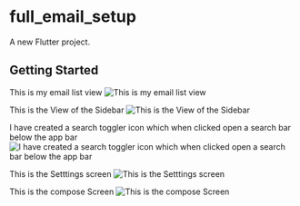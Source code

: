 # full_email_setup

A new Flutter project.

## Getting Started

This is my email list view
![This is my email list view](https://github.com/mantraj23/new_iitk_mailclient/assets/154123657/5140df7d-c602-47e2-802a-f18ec475aab8)

This is the View of the Sidebar
![This is the View of the Sidebar](https://github.com/mantraj23/new_iitk_mailclient/assets/154123657/2442c9ce-37f6-4f51-99bb-2fcec794698c)

I have created a search toggler icon which when clicked open a search bar below the app bar
![I have created a search toggler icon which when clicked open a search bar below the app bar](https://github.com/mantraj23/new_iitk_mailclient/assets/154123657/4b691bd9-eabe-44a2-b87b-4d2673107ed1)

This is the Setttings screen
![This is the Setttings screen](https://github.com/mantraj23/new_iitk_mailclient/assets/154123657/d4c04e3e-d4ec-4465-ad99-7d550e6752cb)

This is the compose Screen
![This is the compose Screen](https://github.com/mantraj23/new_iitk_mailclient/assets/154123657/3c3bdad2-da6b-43d8-b1d9-c6409c808adf)
